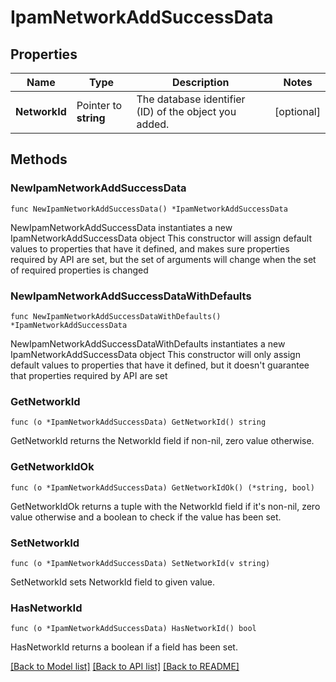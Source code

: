 # IpamNetworkAddSuccessData

## Properties

Name | Type | Description | Notes
------------ | ------------- | ------------- | -------------
**NetworkId** | Pointer to **string** | The database identifier (ID) of the object you added. | [optional] 

## Methods

### NewIpamNetworkAddSuccessData

`func NewIpamNetworkAddSuccessData() *IpamNetworkAddSuccessData`

NewIpamNetworkAddSuccessData instantiates a new IpamNetworkAddSuccessData object
This constructor will assign default values to properties that have it defined,
and makes sure properties required by API are set, but the set of arguments
will change when the set of required properties is changed

### NewIpamNetworkAddSuccessDataWithDefaults

`func NewIpamNetworkAddSuccessDataWithDefaults() *IpamNetworkAddSuccessData`

NewIpamNetworkAddSuccessDataWithDefaults instantiates a new IpamNetworkAddSuccessData object
This constructor will only assign default values to properties that have it defined,
but it doesn't guarantee that properties required by API are set

### GetNetworkId

`func (o *IpamNetworkAddSuccessData) GetNetworkId() string`

GetNetworkId returns the NetworkId field if non-nil, zero value otherwise.

### GetNetworkIdOk

`func (o *IpamNetworkAddSuccessData) GetNetworkIdOk() (*string, bool)`

GetNetworkIdOk returns a tuple with the NetworkId field if it's non-nil, zero value otherwise
and a boolean to check if the value has been set.

### SetNetworkId

`func (o *IpamNetworkAddSuccessData) SetNetworkId(v string)`

SetNetworkId sets NetworkId field to given value.

### HasNetworkId

`func (o *IpamNetworkAddSuccessData) HasNetworkId() bool`

HasNetworkId returns a boolean if a field has been set.


[[Back to Model list]](../README.md#documentation-for-models) [[Back to API list]](../README.md#documentation-for-api-endpoints) [[Back to README]](../README.md)


